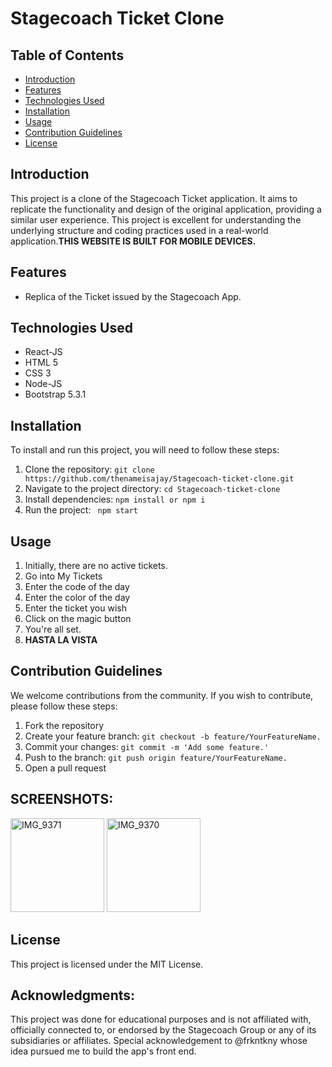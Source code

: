 # Stagecoach Ticket Clone

## Table of Contents

- [Introduction](#introduction)
- [Features](#features)
- [Technologies Used](#technologies-used)
- [Installation](#installation)
- [Usage](#usage)
- [Contribution Guidelines](#contribution-guidelines)
- [License](#license)

## Introduction

This project is a clone of the Stagecoach Ticket application. It aims to replicate the functionality and design of the original application, providing a similar user experience. This project is excellent for understanding the underlying structure and coding practices used in a real-world application.<strong>THIS WEBSITE IS BUILT FOR MOBILE DEVICES.</STRONG>

## Features

- Replica of the Ticket issued by the Stagecoach App.

## Technologies Used

- React-JS
- HTML 5
- CSS 3
- Node-JS
- Bootstrap 5.3.1

## Installation

To install and run this project, you will need to follow these steps:

1. Clone the repository: `git clone https://github.com/thenameisajay/Stagecoach-ticket-clone.git`
2. Navigate to the project directory: `cd Stagecoach-ticket-clone`
3. Install dependencies: <code>npm install or npm i </code>
4. Run the project: <code> npm start </code>

## Usage

<ol>
  <li>Initially, there are no active tickets.</li>
  <li>Go into My Tickets</li>
  <li>Enter the code of the day</li>
  <li>Enter the color of the day</li>
  <li>Enter the ticket you wish</li>
  <li>Click on the magic button</li>
  <li> You're all set. </li>
  <li><strong>HASTA LA VISTA</strong></li>
</ol>

## Contribution Guidelines

We welcome contributions from the community. If you wish to contribute, please follow these steps:

1. Fork the repository
2. Create your feature branch: `git checkout -b feature/YourFeatureName.`
3. Commit your changes: `git commit -m 'Add some feature.'`
4. Push to the branch: `git push origin feature/YourFeatureName.`
5. Open a pull request

## SCREENSHOTS:

<img src="https://github.com/thenameisajay/Stagecoach-ticket-clone/assets/113372062/44ba0261-30d7-48eb-a406-b98d3da03f71" width="150px" height="150px" alt="IMG_9371">

<img src="https://github.com/thenameisajay/Stagecoach-ticket-clone/assets/113372062/1f73efcb-6254-46ed-8510-01d3096fbbcd" width="150px" height="150px" alt="IMG_9370">




## License

This project is licensed under the MIT License.


## Acknowledgments: 
This project was done for educational purposes and is not affiliated with, officially connected to, or endorsed by the Stagecoach Group or any of its subsidiaries or affiliates.
Special acknowledgement to @frkntkny whose idea pursued me to build the app's front end.
